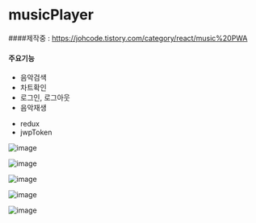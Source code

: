 # musicPlayer



####제작중 : https://johcode.tistory.com/category/react/music%20PWA


#### 주요기능
<ul>
  <li>음악검색</li>
  <li> 차트확인</li>
  <li> 로그인, 로그아웃</li>
  <li> 음악재생</li>
</ul>

<ul>
  <li>redux</li>
  <li>jwpToken</li>
</ul>
 
![image](https://user-images.githubusercontent.com/51200912/179373680-6e93ce35-8980-4df3-b113-d02f4f711f55.png)

![image](https://user-images.githubusercontent.com/51200912/179373682-5b5e49f3-6e1c-4f8f-940f-bfc855cbb74e.png)

![image](https://user-images.githubusercontent.com/51200912/179373685-f32f6c5a-de88-4c38-9139-0e06bc66a5aa.png)

![image](https://user-images.githubusercontent.com/51200912/179373687-8115b090-d240-4106-9e61-2edebad0249e.png)

![image](https://user-images.githubusercontent.com/51200912/179373690-7e452400-ebb5-4eb9-a143-9ed1788c75d6.png)

 
